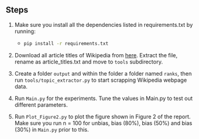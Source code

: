 ## Steps
1. Make sure you install all the dependencies listed in requirements.txt by running:
    * ```bash
      pip install -r requirements.txt
      ```

2. Download all article titles of Wikipedia from [here](https://stackoverflow.com/questions/24474288/how-to-obtain-a-list-of-titles-of-all-wikipedia-articles). Extract the file, rename as article_titles.txt and move to `tools` subdirectory.

3. Create a folder `output` and within the folder a folder named `ranks`, then run `tools/topic_extractor.py` to start scrapping Wikipedia webpage data.

4. Run `Main.py` for the experiments. Tune the values in Main.py to test out different parameters.

5. Run `Plot_Figure2.py` to plot the figure shown in Figure 2 of the report. Make sure you run n = 100 for unbias, bias (80%), bias (50%) and bias (30%) in `Main.py` prior to this.